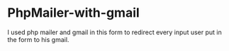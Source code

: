 # PhpMailer-with-gmail
I used php mailer and gmail in this form to redirect every input user put in the form to his gmail.
